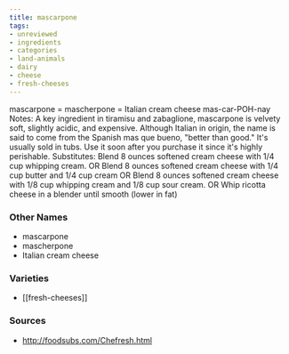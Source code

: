 ```yaml
---
title: mascarpone
tags:
- unreviewed
- ingredients
- categories
- land-animals
- dairy
- cheese
- fresh-cheeses
---
```

mascarpone = mascherpone = Italian cream cheese mas-car-POH-nay Notes: A key ingredient in tiramisu and zabaglione, mascarpone is velvety soft, slightly acidic, and expensive. Although Italian in origin, the name is said to come from the Spanish mas que bueno, "better than good." It's usually sold in tubs. Use it soon after you purchase it since it's highly perishable. Substitutes: Blend 8 ounces softened cream cheese with 1/4 cup whipping cream. OR Blend 8 ounces softened cream cheese with 1/4 cup butter and 1/4 cup cream OR Blend 8 ounces softened cream cheese with 1/8 cup whipping cream and 1/8 cup sour cream. OR Whip ricotta cheese in a blender until smooth (lower in fat)

### Other Names

* mascarpone
* mascherpone
* Italian cream cheese

### Varieties

* [[fresh-cheeses]]

### Sources
* http://foodsubs.com/Chefresh.html
